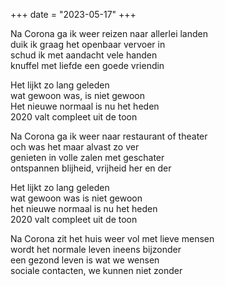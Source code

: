 +++
date = "2023-05-17"
+++

Na Corona ga ik weer reizen naar allerlei landen \
duik ik graag het openbaar vervoer in \
schud ik met aandacht vele handen \
knuffel met liefde een goede vriendin

Het lijkt zo lang geleden \
wat gewoon was, is niet gewoon \
Het nieuwe normaal is nu het heden  \
2020 valt compleet uit de toon 

Na Corona ga ik weer naar restaurant of theater \
och was het maar alvast zo ver  \
genieten in volle zalen met geschater  \
ontspannen blijheid, vrijheid her en der 

Het lijkt zo lang geleden \
wat gewoon was is niet gewoon  \
het nieuwe normaal is nu het heden  \
2020 valt compleet uit de toon 

Na Corona zit het huis weer vol met lieve mensen \
wordt het normale leven ineens bijzonder \
een gezond leven is wat we wensen \
sociale contacten, we kunnen niet zonder

